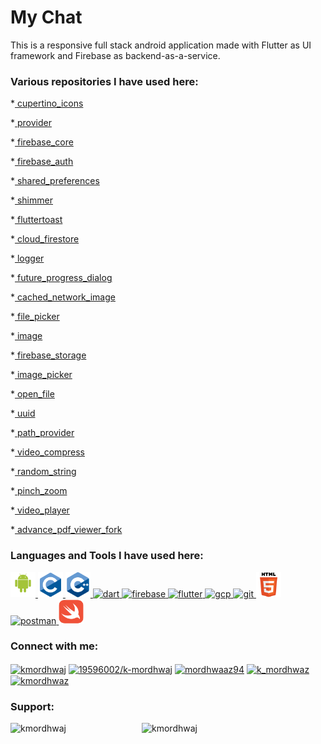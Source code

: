 # My Chat
This is a responsive full stack android application made with Flutter as UI framework and Firebase as backend-as-a-service.

<h3 align="left">Various repositories I have used here:</h3>
<p>*<a href="https://pub.dev/packages/cupertino_icons" target="blank"> cupertino_icons <a/><p/>
<p>*<a href="https://pub.dev/packages/provider" target="blank"> provider <a/><p/>
<p>*<a href="https://pub.dev/packages/firebase_core" target="blank"> firebase_core <a/><p/>
<p>*<a href="https://pub.dev/packages/firebase_auth" target="blank"> firebase_auth <a/><p/>
<p>*<a href="https://pub.dev/packages/shared_preferences" target="blank"> shared_preferences <a/><p/>
<p>*<a href="https://pub.dev/packages/shimmer" target="blank"> shimmer <a/><p/>
<p>*<a href="https://pub.dev/packages/fluttertoast" target="blank"> fluttertoast <a/><p/>
<p>*<a href="https://pub.dev/packages/cloud_firestore" target="blank"> cloud_firestore <a/><p/>
<p>*<a href="https://pub.dev/packages/logger" target="blank"> logger <a/><p/>
<p>*<a href="https://pub.dev/packages/future_progress_dialog" target="blank"> future_progress_dialog <a/><p/>
<p>*<a href="https://pub.dev/packages/cached_network_image" target="blank"> cached_network_image <a/><p/>
<p>*<a href="https://pub.dev/packages/file_picker" target="blank"> file_picker <a/><p/>
<p>*<a href="https://pub.dev/packages/image" target="blank"> image <a/><p/>
<p>*<a href="https://pub.dev/packages/firebase_storage" target="blank"> firebase_storage <a/><p/>
<p>*<a href="https://pub.dev/packages/image_picker" target="blank"> image_picker <a/><p/>
<p>*<a href="https://pub.dev/packages/open_file" target="blank"> open_file <a/><p/>
<p>*<a href="https://pub.dev/packages/uuid" target="blank"> uuid <a/><p/>
<p>*<a href="https://pub.dev/packages/path_provider" target="blank"> path_provider <a/><p/>
<p>*<a href="https://pub.dev/packages/video_compress" target="blank"> video_compress <a/><p/>
<p>*<a href="https://pub.dev/packages/random_string" target="blank"> random_string <a/><p/>
<p>*<a href="https://pub.dev/packages/pinch_zoom" target="blank"> pinch_zoom <a/><p/>
<p>*<a href="https://pub.dev/packages/video_player" target="blank"> video_player <a/><p/>
<p>*<a href="https://pub.dev/packages/advance_pdf_viewer_fork" target="blank"> advance_pdf_viewer_fork <a/><p/>  



<h3 align="left">Languages and Tools I have used here:</h3>
<p align="left">  <a href="https://developer.android.com" target="_blank" rel="noreferrer"> <img src="https://raw.githubusercontent.com/devicons/devicon/master/icons/android/android-original-wordmark.svg" alt="android" width="40" height="40"/> </a>  <a href="https://www.cprogramming.com/" target="_blank" rel="noreferrer"> <img src="https://raw.githubusercontent.com/devicons/devicon/master/icons/c/c-original.svg" alt="c" width="40" height="40"/> </a> <a href="https://www.w3schools.com/cpp/" target="_blank" rel="noreferrer"> <img src="https://raw.githubusercontent.com/devicons/devicon/master/icons/cplusplus/cplusplus-original.svg" alt="cplusplus" width="40" height="40"/> </a>  <a href="https://dart.dev" target="_blank" rel="noreferrer"> <img src="https://www.vectorlogo.zone/logos/dartlang/dartlang-icon.svg" alt="dart" width="40" height="40"/> </a><a href="https://firebase.google.com/" target="_blank" rel="noreferrer"> <img src="https://www.vectorlogo.zone/logos/firebase/firebase-icon.svg" alt="firebase" width="40" height="40"/> </a> <a href="https://flutter.dev" target="_blank" rel="noreferrer"> <img src="https://www.vectorlogo.zone/logos/flutterio/flutterio-icon.svg" alt="flutter" width="40" height="40"/> </a> <a href="https://cloud.google.com" target="_blank" rel="noreferrer"> <img src="https://www.vectorlogo.zone/logos/google_cloud/google_cloud-icon.svg" alt="gcp" width="40" height="40"/> </a> <a href="https://git-scm.com/" target="_blank" rel="noreferrer"> <img src="https://www.vectorlogo.zone/logos/git-scm/git-scm-icon.svg" alt="git" width="40" height="40"/> </a>  <a href="https://www.w3.org/html/" target="_blank" rel="noreferrer"> <img src="https://raw.githubusercontent.com/devicons/devicon/master/icons/html5/html5-original-wordmark.svg" alt="html5" width="40" height="40"/> </a> <a href="https://postman.com" target="_blank" rel="noreferrer"> <img src="https://www.vectorlogo.zone/logos/getpostman/getpostman-icon.svg" alt="postman" width="40" height="40"/> </a> <a href="https://developer.apple.com/swift/" target="_blank" rel="noreferrer"> <img src="https://raw.githubusercontent.com/devicons/devicon/master/icons/swift/swift-original.svg" alt="swift" width="40" height="40"/> </a> </p>


<h3 align="left">Connect with me:</h3>
<p align="left">
<a href="https://linkedin.com/in/kmordhwaj" target="blank"><img align="center" src="https://raw.githubusercontent.com/rahuldkjain/github-profile-readme-generator/master/src/images/icons/Social/linked-in-alt.svg" alt="kmordhwaj" height="30" width="40" /></a>
<a href="https://stackoverflow.com/users/19596002/k-mordhwaj" target="blank"><img align="center" src="https://raw.githubusercontent.com/rahuldkjain/github-profile-readme-generator/master/src/images/icons/Social/stack-overflow.svg" alt="19596002/k-mordhwaj" height="30" width="40" /></a>
<a href="https://fb.com/mordhwaaz94" target="blank"><img align="center" src="https://raw.githubusercontent.com/rahuldkjain/github-profile-readme-generator/master/src/images/icons/Social/facebook.svg" alt="mordhwaaz94" height="30" width="40" /></a>
<a href="https://instagram.com/k_mordhwaz" target="blank"><img align="center" src="https://raw.githubusercontent.com/rahuldkjain/github-profile-readme-generator/master/src/images/icons/Social/instagram.svg" alt="k_mordhwaz" height="30" width="40" /></a>
<a href="https://www.hackerrank.com/kmordhwaz" target="blank"><img align="center" src="https://raw.githubusercontent.com/rahuldkjain/github-profile-readme-generator/master/src/images/icons/Social/hackerrank.svg" alt="kmordhwaz" height="30" width="40" /></a>
</p>

<h3 align="left">Support:</h3>
<p><a href="https://www.buymeacoffee.com/kmordhwaj"> <img align="left" src="https://cdn.buymeacoffee.com/buttons/v2/default-yellow.png" height="50" width="210" alt="kmordhwaj" /></a><a href="https://ko-fi.com/kmordhwaj"> <img align="left" src="https://cdn.ko-fi.com/cdn/kofi3.png?v=3" height="50" width="210" alt="kmordhwaj" /></a></p><br><br>



